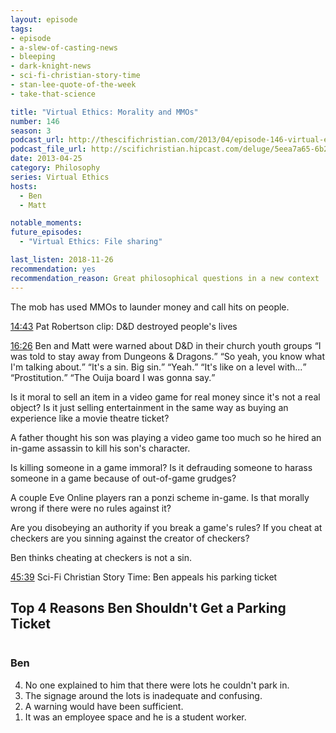 ```yaml
---
layout: episode
tags:
- episode
- a-slew-of-casting-news
- bleeping
- dark-knight-news
- sci-fi-christian-story-time
- stan-lee-quote-of-the-week
- take-that-science

title: "Virtual Ethics: Morality and MMOs"
number: 146
season: 3
podcast_url: http://thescifichristian.com/2013/04/episode-146-virtual-ethics-morality-and-mmos/
podcast_file_url: http://scifichristian.hipcast.com/deluge/5eea7a65-6b23-3cbd-bfad-88a9a7f674d6.mp3
date: 2013-04-25
category: Philosophy
series: Virtual Ethics
hosts:
  - Ben
  - Matt

notable_moments:
future_episodes:
  - "Virtual Ethics: File sharing"

last_listen: 2018-11-26
recommendation: yes
recommendation_reason: Great philosophical questions in a new context
---
```


The mob has used MMOs to launder money and call hits on people. 

<a class="timestamp tag is-medium is-rounded is-primary" href="http://scifichristian.hipcast.com/deluge/5eea7a65-6b23-3cbd-bfad-88a9a7f674d6.mp3#t=00:14:43">14:43</a>
Pat Robertson clip: D&D destroyed people's lives

<div class="quote">
  <a class="timestamp tag is-medium is-rounded is-primary" href="http://scifichristian.hipcast.com/deluge/5eea7a65-6b23-3cbd-bfad-88a9a7f674d6.mp3#t=00:03:45">16:26</a>
  <span class="quote-context is-size-6">Ben and Matt were warned about D&D in their church youth groups</span>
  <q class="matt">I was told to stay away from Dungeons & Dragons.</q>
  <q class="ben">So yeah, you know what I'm talking about.</q>
  <q class="matt">It's a sin. Big sin.</q>
  <q class="ben">Yeah.</q>
  <q class="matt">It's like on a level with...</q>
  <q class="ben">Prostitution.</q>
  <q class="matt">The Ouija board I was gonna say.</q>
</div>

Is it moral to sell an item in a video game for real money since it's not a real object? Is it just selling entertainment in the same way as buying an experience like a movie theatre ticket? 

A father thought his son was playing a video game too much so he hired an in-game assassin to kill his son's character. 

Is killing someone in a game immoral? Is it defrauding someone to harass someone in a game because of out-of-game grudges? 

A couple Eve Online players ran a ponzi scheme in-game. Is that morally wrong if there were no rules against it? 

Are you disobeying an authority if you break a game's rules? If you cheat at checkers are you sinning against the creator of checkers? 

Ben thinks cheating at checkers is not a sin. 

<a class="timestamp tag is-medium is-rounded is-primary" href="#t=00:45:39">45:39</a> Sci-Fi Christian Story Time: Ben appeals his parking ticket

<div class="top-five">
  <h2 class="has-text-centered">Top 4 Reasons Ben Shouldn't Get a Parking Ticket</h2>
  <div class="columns">
    <div class="column ben">
      <h3>Ben</h3>
      <ol reversed>
        <li>No one explained to him that there were lots he couldn't park in. 
        <li>The signage around the lots is inadequate and confusing. 
        <li>A warning would have been sufficient. 
        <li>It was an employee space and he is a student worker. 
      </ol>
    </div>
  </div>
</div>